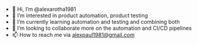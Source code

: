- 👋 Hi, I’m @alexarotha1981
- 👀 I’m interested in product automation, product testing
- 🌱 I’m currently learning automation and testing and combining both
- 💞️ I’m looking to collaborate more on the automation and CI/CD pipelines
- 📫 How to reach me via alexpaul1981@gmail.com

<!---
alexarotha1981/alexarotha1981 is a ✨ special ✨ repository because its `README.md` (this file) appears on your GitHub profile.
You can click the Preview link to take a look at your changes.
--->
